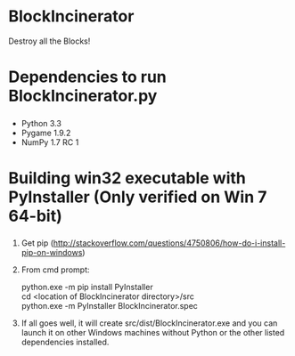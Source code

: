 BlockIncinerator
================

Destroy all the Blocks!

#####
# Dependencies to run BlockIncinerator.py
#####
* Python 3.3
* Pygame 1.9.2
* NumPy 1.7 RC 1

#####
# Building win32 executable with PyInstaller (Only verified on Win 7 64-bit)
#####
1. Get pip (http://stackoverflow.com/questions/4750806/how-do-i-install-pip-on-windows)
2. From cmd prompt:

	python.exe -m pip install PyInstaller  
	cd \<location of BlockIncinerator directory\>/src  
	python.exe -m PyInstaller BlockIncinerator.spec  

3. If all goes well, it will create src/dist/BlockIncinerator.exe and you can launch it on other Windows machines without Python or the other listed dependencies installed.